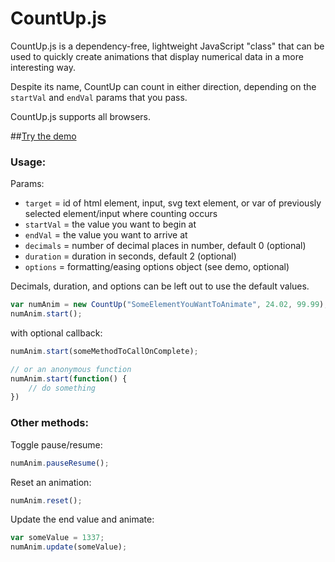 CountUp.js
==========

CountUp.js is a dependency-free, lightweight JavaScript "class" that can be used to quickly create animations that display numerical data in a more interesting way.

Despite its name, CountUp can count in either direction, depending on the `startVal` and `endVal` params that you pass.
<!-- as well as a coffeescript version, thanks to @HHSnopek. -->

CountUp.js supports all browsers.

##[Try the demo](http://inorganik.github.io/CountUp.js)

### Usage:

Params:
- `target` = id of html element, input, svg text element, or var of previously selected element/input where counting occurs
- `startVal` = the value you want to begin at
- `endVal` = the value you want to arrive at
- `decimals` = number of decimal places in number, default 0 (optional)
- `duration` = duration in seconds, default 2 (optional)
- `options` = formatting/easing options object (see demo, optional)

Decimals, duration, and options can be left out to use the default values.

```js
var numAnim = new CountUp("SomeElementYouWantToAnimate", 24.02, 99.99);
numAnim.start();
```

with optional callback:

```js
numAnim.start(someMethodToCallOnComplete);

// or an anonymous function
numAnim.start(function() {
	// do something
})
```

### Other methods:

Toggle pause/resume:

```js
numAnim.pauseResume();
```

Reset an animation:

```js
numAnim.reset();
```

Update the end value and animate:

```js
var someValue = 1337;
numAnim.update(someValue);
```
